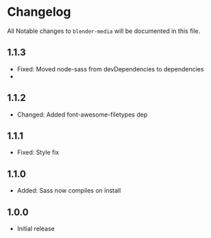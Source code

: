 # Changelog

All Notable changes to `blender-media` will be documented in this file.

## 1.1.3
- Fixed: Moved node-sass from devDependencies to dependencies
- 
## 1.1.2
- Changed: Added font-awesome-filetypes dep

## 1.1.1
- Fixed: Style fix

## 1.1.0
- Added: Sass now compiles on install

## 1.0.0
- Initial release
